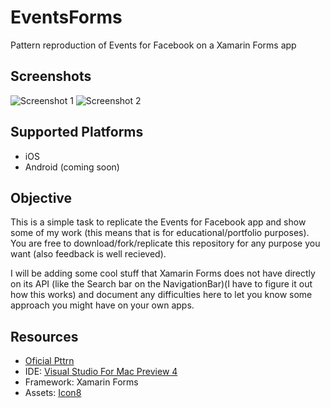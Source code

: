 # EventsForms
Pattern reproduction of Events for Facebook on a Xamarin Forms app

## Screenshots

![Screenshot 1](http://i.imgur.com/y4RQk2v.png)
![Screenshot 2](http://i.imgur.com/NUzZC9A.png)


## Supported Platforms
* iOS
* Android (coming soon)

## Objective
This is a simple task to replicate the Events for Facebook app and show some of my work (this means that is for educational/portfolio purposes). You are free to download/fork/replicate this repository for any purpose you want (also feedback is well recieved).

I will be adding some cool stuff that Xamarin Forms does not have directly on its API (like the Search bar on the NavigationBar)(I have to figure it out how this works) and document any difficulties here to let you know some approach you might have on your own apps.

## Resources
* [Oficial Pttrn](https://pttrns.com/applications/577)
* IDE: [Visual Studio For Mac Preview 4](https://www.visualstudio.com/)
* Framework: Xamarin Forms
* Assets: [Icon8](https://icons8.com/)
